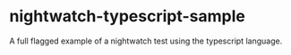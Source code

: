 # nightwatch-typescript-sample
A full flagged example of a nightwatch test using the typescript language.
